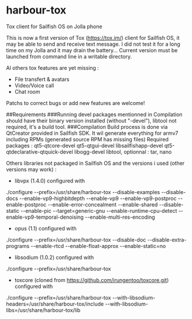 # harbour-tox
Tox client for Sailfish OS on Jolla phone

This is now a first version of Tox (https://tox.im/) client for Sailfish OS, it may be able to send and receive text message. I did not test it for a long time on my Jolla and it may drain the battery... Current version must be launched from command line in a writable directory.

Al others tox features are yet missing :
 - File transfert & avatars
 - Video/Voice call
 - Chat room

Patchs to correct bugs or add new features are welcome!

##Requirements
###Running
devel packages mentionned in Compilation should have their binary version installed (without "-devel"), libtool not required, it's a build tool.
###Compilation
Build process is done via QtCreator provided in Sailfish SDK. It wil generate everything for armv7 including RPMs (generated source RPM has missing files)
Required packages : qt5-qtcore-devel qt5-qtgui-devel libsailfishapp-devel qt5-qtdeclarative-qtquick-devel libogg-devel  libtool, optionnal : tar, nano

Others libraries not packaged in Sailfish OS and the versions i used (other versions may work) :
- libvpx (1.4.0)
configured with

./configure --prefix=/usr/share/harbour-tox --disable-examples --disable-docs --enable-vp9-highbitdepth --enable-vp9 --enable-vp9-postproc --enable-postproc --enable-error-concealment --enable-shared --disable-static --enable-pic --target=generic-gnu --enable-runtime-cpu-detect --enable-vp9-temporal-denoising --enable-multi-res-encoding
- opus (1.1)
configured with

./configure --prefix=/usr/share/harbour-tox --disable-doc --disable-extra-programs --enable-rtcd --enable-float-approx --enable-static=no
- libsodium (1.0.2)
configured with

./configure --prefix=/usr/share/harbour-tox
- toxcore (cloned from https://github.com/irungentoo/toxcore.git)
configured with

./configure --prefix=/usr/share/harbour-tox --with-libsodium-headers=/usr/share/harbour-tox/include --with-libsodium-libs=/usr/share/harbour-tox/lib
